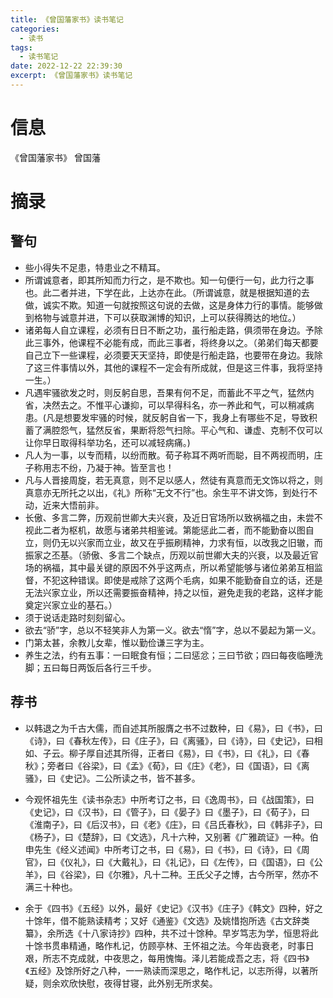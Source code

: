 ```yaml
---
title: 《曾国藩家书》读书笔记
categories:
  - 读书
tags:
  - 读书笔记
date: 2022-12-22 22:39:30
excerpt: 《曾国藩家书》读书笔记
---
```


# 信息

《曾国藩家书》 曾国藩

# 摘录

## 警句

- 些小得失不足患，特患业之不精耳。
- 所谓诚意者，即其所知而力行之，是不欺也。知一句便行一句，此力行之事也。此二者并进，下学在此，上达亦在此。（所谓诚意，就是根据知道的去做，诚实不欺。知道一句就按照这句说的去做，这是身体力行的事情。能够做到格物与诚意并进，下可以获取渊博的知识，上可以获得腾达的地位。）
- 诸弟每人自立课程，必须有日日不断之功，虽行船走路，俱须带在身边。予除此三事外，他课程不必能有成，而此三事者，将终身以之。（弟弟们每天都要自己立下一些课程，必须要天天坚持，即使是行船走路，也要带在身边。我除了这三件事情以外，其他的课程不一定会有所成就，但是这三件事，我将坚持一生。）
- 凡遇牢骚欲发之时，则反躬自思，吾果有何不足，而蓄此不平之气，猛然内省，决然去之。不惟平心谦抑，可以早得科名，亦一养此和气，可以稍减病患。(凡是想要发牢骚的时候，就反躬自省一下，我身上有哪些不足，导致积蓄了满腔怨气，猛然反省，果断将怨气扫除。平心气和、谦虚、克制不仅可以让你早日取得科举功名，还可以减轻病痛。)
- 凡人为一事，以专而精，以纷而散。荀子称耳不两听而聪，目不两视而明，庄子称用志不纷，乃凝于神。皆至言也！
- 凡与人晋接周旋，若无真意，则不足以感人，然徒有真意而无文饰以将之，则真意亦无所托之以出，《礼》所称“无文不行”也。余生平不讲文饰，到处行不动，近来大悟前非。
- 长傲、多言二弊，历观前世卿大夫兴衰，及近日官场所以致祸福之由，未尝不视此二者为枢机，故愿与诸弟共相鉴诫。第能惩此二者，而不能勤奋以图自立，则仍无以兴家而立业，故又在乎振刷精神，力求有恒，以改我之旧辙，而振家之丕基。（骄傲、多言二个缺点，历观以前世卿大夫的兴衰，以及最近官场的祸福，其中最关键的原因不外乎这两点，所以希望能够与诸位弟弟互相监督，不犯这种错误。即使是戒除了这两个毛病，如果不能勤奋自立的话，还是无法兴家立业，所以还需要振奋精神，持之以恒，避免走我的老路，这样才能奠定兴家立业的基石。）
- 须于说话走路时刻刻留心。
- 欲去“骄”字，总以不轻笑非人为第一义。欲去“惰”字，总以不晏起为第一义。
- 门第太甚，余教儿女辈，惟以勤俭谦三字为主。
- 养生之法，约有五事：一曰眠食有恒；二曰惩忿；三曰节欲；四曰每夜临睡洗脚；五曰每日两饭后各行三千步。

## 荐书

- 以韩退之为千古大儒，而自述其所服膺之书不过数种，曰《易》，曰《书》，曰《诗》，曰《春秋左传》，曰《庄子》，曰《离骚》，曰《诗》，曰《史记》，曰相如、子云。柳子厚自述其所得，正者曰《易》，曰《书》，曰《礼》，曰《春秋》；旁者曰《谷梁》，曰《孟》《荀》，曰《庄》《老》，曰《国语》，曰《离骚》，曰《史记》。二公所读之书，皆不甚多。

- 今观怀祖先生《读书杂志》中所考订之书，曰《逸周书》，曰《战国策》，曰《史记》，曰《汉书》，曰《管子》，曰《晏子》曰《墨子》，曰《荀子》，曰《淮南子》，曰《后汉书》，曰《老》《庄》，曰《吕氏春秋》，曰《韩非子》，曰《杨子》，曰《楚辞》，曰《文选》，凡十六种，又别著《广雅疏证》一种。伯申先生《经义述闻》中所考订之书，曰《易》，曰《书》，曰《诗》，曰《周官》，曰《仪礼》，曰《大戴礼》，曰《礼记》，曰《左传》，曰《国语》，曰《公羊》，曰《谷梁》，曰《尔雅》，凡十二种。王氏父子之博，古今所罕，然亦不满三十种也。

- 余于《四书》《五经》以外，最好《史记》《汉书》《庄子》《韩文》四种，好之十馀年，借不能熟读精考；又好《通鉴》《文选》及姚惜抱所选《古文辞类纂》，余所选《十八家诗抄》四种，共不过十馀种。早岁笃志为学，恒思将此十馀书贯串精通，略作札记，仿顾亭林、王怀祖之法。今年齿衰老，时事日艰，所志不克成就，中夜思之，每用愧悔。泽儿若能成吾之志，将《四书》《五经》及馀所好之八种，一一熟读而深思之，略作札记，以志所得，以著所疑，则余欢欣快慰，夜得甘寝，此外别无所求矣。
